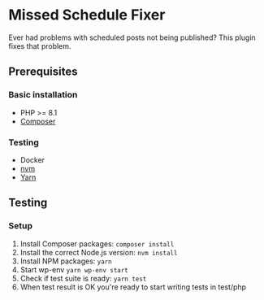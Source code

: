 # Missed Schedule Fixer

Ever had problems with scheduled posts not being published? This plugin fixes that problem.

## Prerequisites

### Basic installation

- PHP >= 8.1
- [Composer](https://getcomposer.org/doc/00-intro.md#installation-linux-unix-osx)

### Testing

- Docker
- [nvm](https://github.com/nvm-sh/nvm#install--update-script)
- [Yarn](https://yarnpkg.com/getting-started/install)

## Testing

### Setup

1. Install Composer packages: `composer install`
2. Install the correct Node.js version: `nvm install`
3. Install NPM packages: `yarn`
4. Start wp-env `yarn wp-env start`
5. Check if test suite is ready: `yarn test`
6. When test result is OK you're ready to start writing tests in test/php
